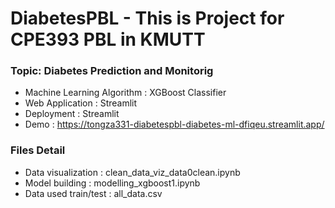 # DiabetesPBL - This is Project for CPE393 PBL in KMUTT
### Topic: Diabetes Prediction and Monitorig

- Machine Learning Algorithm : XGBoost Classifier
- Web Application : Streamlit
- Deployment : Streamlit
- Demo : https://tongza331-diabetespbl-diabetes-ml-dfiqeu.streamlit.app/

### Files Detail
- Data visualization : clean_data_viz_data0clean.ipynb
- Model building : modelling_xgboost1.ipynb
- Data used train/test : all_data.csv
